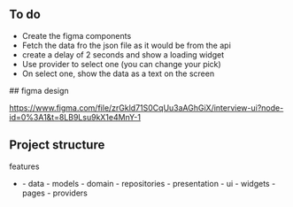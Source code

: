 ## To do

- Create the figma components
- Fetch the data fro the json file as it would be from the api
- create a delay of 2 seconds and show a loading widget
- Use provider to select one (you can change your pick)
- On select one, show the data as a text on the screen

## figma design

https://www.figma.com/file/zrGkld71S0CqUu3aAGhGiX/interview-ui?node-id=0%3A1&t=8LB9Lsu9kX1e4MnY-1

## Project structure

features
- <feature> 
    - data
        -  models
    - domain
        - repositories
    - presentation
        - ui
            - widgets
            - pages
        - providers
            
